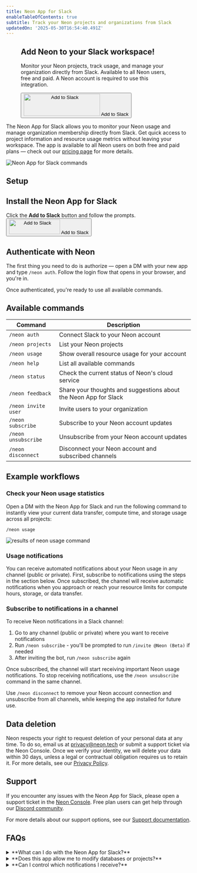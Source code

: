 ```yaml
---
title: Neon App for Slack
enableTableOfContents: true
subtitle: Track your Neon projects and organizations from Slack
updatedOn: '2025-05-30T16:54:40.491Z'
---
```


<figure className="doc-cta not-prose rounded-[10px] my-5 flex items-end gap-x-16 px-7 py-6 md:flex-col md:items-start border border-gray-new-90 bg-[linear-gradient(to_right,#FAFAFA_0%,rgba(250,250,250,0)100%)] dark:border-gray-new-20 dark:bg-[linear-gradient(to_right,#18191B_28.86%,#131415_74.18%)]">
  <div>
    <h2 className="!my-0 font-semibold tracking-extra-tight text-2xl leading-dense">Add Neon to your Slack workspace!</h2>
    <p className="mt-2 text-gray-new-20 dark:text-gray-new-80 text-sm font-light">Monitor your Neon projects, track usage, and manage your organization directly from Slack. Available to all Neon users, free and paid. A Neon account is required to use this integration.</p>
  </div>
  <Button
    className="border-none md:mt-4"
    to="https://slack.com/oauth/v2/authorize?client_id=2231113872023.8135357564067&scope=chat:write,commands,im:history,team:read&user_scope="
    target="_blank"
    rel="noopener noreferrer"
    tagName="Add to Slack"
    analyticsEvent="click_add_to_slack_link">
    <img alt="Add to Slack" height="60" width="208" src="https://platform.slack-edge.com/img/add_to_slack.png" srcSet="https://platform.slack-edge.com/img/add_to_slack.png 1x, https://platform.slack-edge.com/img/add_to_slack@2x.png 2x" />
    <span className="sr-only">Add to Slack</span>
  </Button>
</figure>

The Neon App for Slack allows you to monitor your Neon usage and manage organization membership directly from Slack. Get quick access to project information and resource usage metrics without leaving your workspace. The app is available to all Neon users on both free and paid plans — check out our [pricing page](/pricing) for more details.

![Neon App for Slack commands](/docs/manage/slack_app_overview.png)

## Setup

<Steps>

## Install the Neon App for Slack

Click the **Add to Slack** button and follow the prompts.
<Button
className="border-none"
to="https://slack.com/oauth/v2/authorize?client_id=2231113872023.8135357564067&scope=chat:write,commands,im:history,team:read&user_scope="
target="\_blank"
rel="noopener noreferrer"
tagName="Add to Slack"
analyticsEvent="click_add_to_slack_link">
<img alt="Add to Slack" height="40" width="139" src="https://platform.slack-edge.com/img/add_to_slack.png" srcSet="https://platform.slack-edge.com/img/add_to_slack.png 1x, https://platform.slack-edge.com/img/add_to_slack@2x.png 2x" />
<span className="sr-only">Add to Slack</span>
</Button>

## Authenticate with Neon

The first thing you need to do is authorize — open a DM with your new app and type `/neon auth`. Follow the login flow that opens in your browser, and you're in.

Once authenticated, you're ready to use all available commands.

</Steps>

## Available commands

| **Command**         | **Description**                                                  |
| ------------------- | ---------------------------------------------------------------- |
| `/neon auth`        | Connect Slack to your Neon account                               |
| `/neon projects`    | List your Neon projects                                          |
| `/neon usage`       | Show overall resource usage for your account                     |
| `/neon help`        | List all available commands                                      |
| `/neon status`      | Check the current status of Neon's cloud service                 |
| `/neon feedback`    | Share your thoughts and suggestions about the Neon App for Slack |
| `/neon invite user` | Invite users to your organization                                |
| `/neon subscribe`   | Subscribe to your Neon account updates                           |
| `/neon unsubscribe` | Unsubscribe from your Neon account updates                       |
| `/neon disconnect`  | Disconnect your Neon account and subscribed channels             |

## Example workflows

### Check your Neon usage statistics

Open a DM with the Neon App for Slack and run the following command to instantly view your current data transfer, compute time, and storage usage across all projects:

```
/neon usage
```

![results of neon usage command](/docs/manage/slack_app_usage.png)

### Usage notifications

You can receive automated notifications about your Neon usage in any channel (public or private). First, subscribe to notifications using the steps in the section below. Once subscribed, the channel will receive automatic notifications when you approach or reach your resource limits for compute hours, storage, or data transfer.

### Subscribe to notifications in a channel

To receive Neon notifications in a Slack channel:

1. Go to any channel (public or private) where you want to receive notifications
2. Run `/neon subscribe` - you'll be prompted to run `/invite @Neon (Beta)` if needed
3. After inviting the bot, run `/neon subscribe` again

Once subscribed, the channel will start receiving important Neon usage notifications. To stop receiving notifications, use the `/neon unsubscribe` command in the same channel.

Use `/neon disconnect` to remove your Neon account connection and unsubscribe from all channels, while keeping the app installed for future use.

## Data deletion

Neon respects your right to request deletion of your personal data at any time. To do so, email us at privacy@neon.tech or submit a support ticket via the Neon Console. Once we verify your identity, we will delete your data within 30 days, unless a legal or contractual obligation requires us to retain it. For more details, see our [Privacy Policy](/privacy-policy).

## Support

If you encounter any issues with the Neon App for Slack, please open a support ticket in the [Neon Console](https://console.neon.tech/app/projects?modal=support). Free plan users can get help through our [Discord community](https://discord.gg/92vNTzKDGp).

For more details about our support options, see our [Support documentation](/docs/introduction/support).

## FAQs

<details>
<summary>**What can I do with the Neon App for Slack?**</summary>

The Neon App for Slack allows you to:

- View project information and resource usage
- Monitor system status
- Manage notifications in channels
- Invite users to your organization

</details>

<details>
<summary>**Does this app allow me to modify databases or projects?**</summary>

No, the Neon App for Slack is primarily for viewing usage details and managing organization membership, not for direct database management.

</details>

<details>
<summary>**Can I control which notifications I receive?**</summary>

You can control where notifications are sent using the `/neon subscribe` and `/neon unsubscribe` commands in any channel. However, you cannot customize which types of notifications you receive — all subscribed channels will receive all important Neon updates and usage alerts.

</details>
